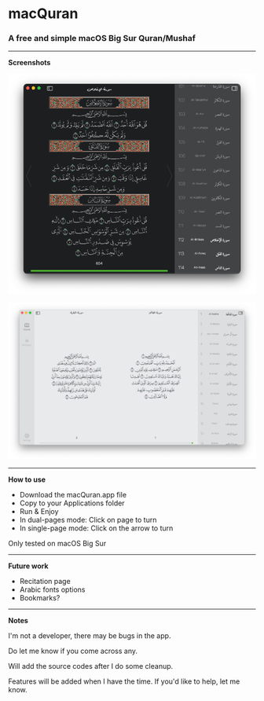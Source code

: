 # macQuran
### A free and simple macOS Big Sur Quran/Mushaf

---

**Screenshots**

![](https://github.com/mBilG/macQuran/blob/0ef835b925bfd6687bcbd87927b18f491bd7b828/macQuranDark.png)

![](https://github.com/mBilG/macQuran/blob/0ef835b925bfd6687bcbd87927b18f491bd7b828/macQuranLight.png)

---

**How to use**

* Download the macQuran.app file
* Copy to your Applications folder
* Run & Enjoy
* In dual-pages mode: Click on page to turn
* In single-page mode: Click on the arrow to turn

Only tested on macOS Big Sur

---

**Future work**

* Recitation page
* Arabic fonts options
* Bookmarks?

---

**Notes**

I'm not a developer, there may be bugs in the app.

Do let me know if you come across any.

Will add the source codes after I do some cleanup.
 
Features will be added when I have the time. If you'd like to help, let me know.


